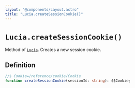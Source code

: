 ```yaml
---
layout: "@components/Layout.astro"
title: "Lucia.createSessionCookie()"
---
```


# `Lucia.createSessionCookie()`

Method of [`Lucia`](/reference/main/Lucia). Creates a new session cookie.

## Definition

```ts
//$ Cookie=/reference/cookie/Cookie
function createSessionCookie(sessionId: string): $$Cookie;
```
